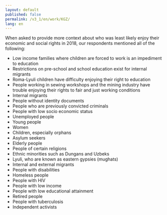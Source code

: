 ```yaml
---
layout: default
published: false
permalink: /v3_1/en/work/KGZ/
lang: en
---
```


When asked to provide more context about who was least likely enjoy their economic and social rights in 2018, our respondents mentioned all of the following:
-	Low income families where children are forced to work is an impediment to education
-	Restrictions on pre-school and school education exist for internal migrants
-	Roma-Lyuli children have difficulty enjoying their right to education
-	People working in sewing workshops and the mining industry have trouble enjoying their rights to fair and just working conditions
-	Internal migrants
-	People without identity documents
-	People who are previously convicted criminals
-	People with low socio economic status
-	Unemployed people
-	Young people
-	Women
-	Children, especially orphans
-	Asylum seekers
-	Elderly people
-	People of certain religions
-	Ethnic minorities such as Dungans and Uzbeks
-	Lyuli, who are known as eastern gypsies (mughats)
-	Internal and external migrants
-	People with disabilities
-	Homeless people
-	People with HIV
-	People with low income
-	People with low educational attainment
-	Retired people 
-	People with tuberculosis
-	Independent activists

